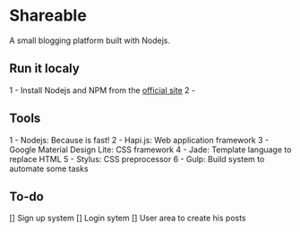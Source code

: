 # Shareable 

A small blogging platform built with Nodejs.

## Run it localy

1 - Install Nodejs and NPM from the [official site](http://nodejs.org)
2 - 

## Tools

1 - Nodejs: Because is fast!
2 - Hapi.js: Web application framework
3 - Google Material Design Lite: CSS framework
4 - Jade: Template language to replace HTML
5 - Stylus: CSS preprocessor
6 - Gulp: Build system to automate some tasks

## To-do

[] Sign up system
[] Login sytem
[] User area to create his posts
